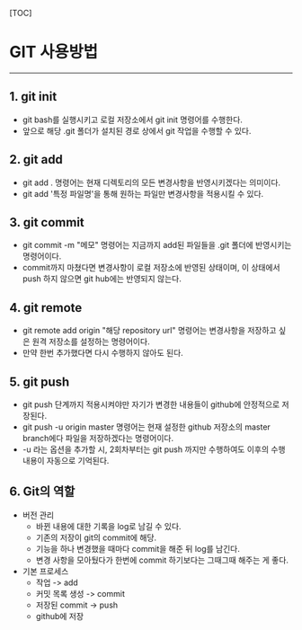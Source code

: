 [TOC]

# GIT 사용방법

------



## 1. git init

- git bash를 실행시키고 로컬 저장소에서 git init 명령어를 수행한다.
- 앞으로 해당 .git 폴더가 설치된 경로 상에서 git 작업을 수행할 수 있다.



## 2. git add

- git add . 명령어는 현재 디렉토리의 모든 변경사항을 반영시키겠다는 의미이다.
- git add '특정 파일명'을 통해 원하는 파일만 변경사항을 적용시킬 수 있다.



## 3. git commit

- git commit -m "메모" 명령어는 지금까지 add된 파일들을 .git 폴더에 반영시키는 명령어이다.
- commit까지 마쳤다면 변경사항이 로컬 저장소에 반영된 상태이며, 이 상태에서 push 하지 않으면 git hub에는 반영되지 않는다.



## 4. git remote

- git remote add origin "해당 repository url" 명령어는 변경사항을 저장하고 싶은 원격 저장소를 설정하는 명령어이다.
- 만약 한번 추가했다면 다시 수행하지 않아도 된다.



## 5. git push

- git push 단계까지 적용시켜야만 자기가 변경한 내용들이 github에 안정적으로 저장된다.
- git push -u origin master 명령어는 현재 설정한 github 저장소의 master branch에다 파일을 저장하겠다는 명령어이다.
- -u 라는 옵션을 추가할 시, 2회차부터는 git push 까지만 수행하여도 이후의 수행 내용이 자동으로  기억된다.



## 6. Git의 역할

- 버전 관리
  - 바뀐 내용에 대한 기록을 log로 남길 수 있다.
  - 기존의 저장이 git의 commit에 해당.
  - 기능을 하나 변경했을 때마다 commit을 해준 뒤 log를 남긴다.
  - 변경 사항을 모아뒀다가 한번에 commit 하기보다는 그때그때 해주는 게 좋다.
- 기본 프로세스
  - 작업 -> add
  - 커밋 목록 생성 -> commit 
  - 저장된 commit -> push 
  - github에 저장

